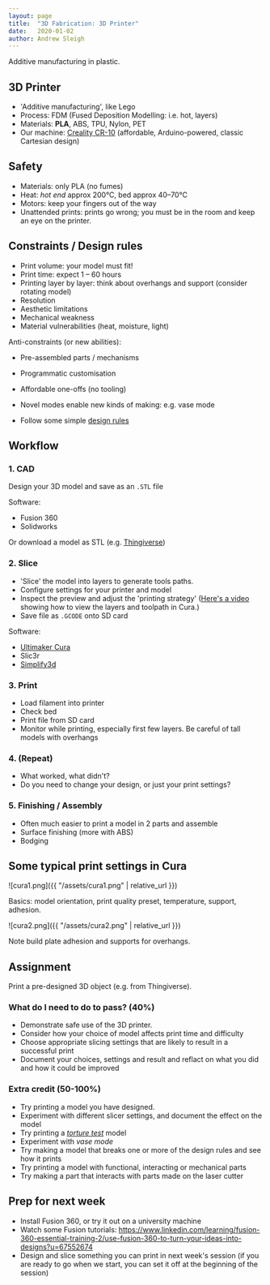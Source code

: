 ```yaml
---
layout: page
title:  "3D Fabrication: 3D Printer"
date:   2020-01-02
author: Andrew Sleigh
---
```


Additive manufacturing in plastic.

<!--more-->

## 3D Printer

* 'Additive manufacturing', like Lego
* Process: FDM (Fused Deposition Modelling: i.e. hot, layers)
* Materials: **PLA**, ABS, TPU, Nylon, PET
* Our machine: [Creality CR-10](https://all3dp.com/1/creality-cr-10-3d-printer-review-worth-the-hype/) (affordable, Arduino-powered, classic Cartesian design)


## Safety

* Materials: only PLA (no fumes)
* Heat: *hot end* approx 200&deg;C, bed approx 40–70&deg;C
* Motors: keep your fingers out of the way
* Unattended prints: prints go wrong; you must be in the room and keep an eye on the printer. 

## Constraints / Design rules

* Print volume: your model must fit!
* Print time: expect 1 – 60 hours 
* Printing layer by layer: think about overhangs and support (consider rotating model)
* Resolution
* Aesthetic limitations
* Mechanical weakness
* Material vulnerabilities (heat, moisture, light)

Anti-constraints (or new abilities):
* Pre-assembled parts / mechanisms
* Programmatic customisation
* Affordable one-offs (no tooling)
* Novel modes enable new kinds of making: e.g. vase mode


* Follow some simple [design rules](https://www.3dhubs.com/knowledge-base/key-design-considerations-3d-printing)

## Workflow

### 1. CAD

Design your 3D model and save as an `.STL` file

Software:
* Fusion 360
* Solidworks

Or download a model as STL (e.g. [Thingiverse](https://www.thingiverse.com/thing:763622))

### 2. Slice

* 'Slice' the model into layers to generate tools paths.
* Configure settings for your printer and model
* Inspect the preview and adjust the 'printing strategy' ([Here's a video](https://www.youtube.com/watch?v=gvUmeJ3r58A) showing how to view the layers and toolpath in Cura.)
* Save file as `.GCODE` onto SD card

Software: 
* [Ultimaker Cura](https://ultimaker.com/software/ultimaker-cura)
* Slic3r
* [Simplify3d](https://www.simplify3d.com/)

### 3. Print
* Load filament into printer
* Check bed 
* Print file from SD card
* Monitor while printing, especially first few layers. Be careful of tall models with overhangs

### 4. (Repeat)

* What worked, what didn't?
* Do you need to change your design, or just your print settings?

### 5. Finishing / Assembly

* Often much easier to print a model in 2 parts and assemble
* Surface finishing (more with ABS)
* Bodging


## Some typical print settings in Cura

![cura1.png]({{ "/assets/cura1.png" | relative_url }})

Basics: model orientation, print quality preset, temperature, support, adhesion.

![cura2.png]({{ "/assets/cura2.png" | relative_url }})

Note build plate adhesion and supports for overhangs.

## Assignment

Print a pre-designed 3D object (e.g. from Thingiverse).


### What do I need to do to pass? (40%)

* Demonstrate safe use of the 3D printer.
* Consider how your choice of model affects print time and difficulty
* Choose appropriate slicing settings that are likely to result in a successful print
* Document your choices, settings and result and reflact on what you did and how it could be improved

### Extra credit (50-100%)

* Try printing a model you have designed.  
* Experiment with different slicer settings, and document the effect on the model
* Try printing a *[torture test](https://www.thingiverse.com/search?q=torture+test&dwh=345e4ec7c03d258)* model
* Experiment with *vase mode*
* Try making a model that breaks one or more of the design rules and see how it prints
* Try printing a model with functional, interacting or mechanical parts
* Try making a part that interacts with parts made on the laser cutter


## Prep for next week

* Install Fusion 360, or try it out on a university machine
* Watch some Fusion tutorials: <https://www.linkedin.com/learning/fusion-360-essential-training-2/use-fusion-360-to-turn-your-ideas-into-designs?u=67552674>
* Design and slice something you can print in next week's session (if you are ready to go when we start, you can set it off at the beginning of the session)
